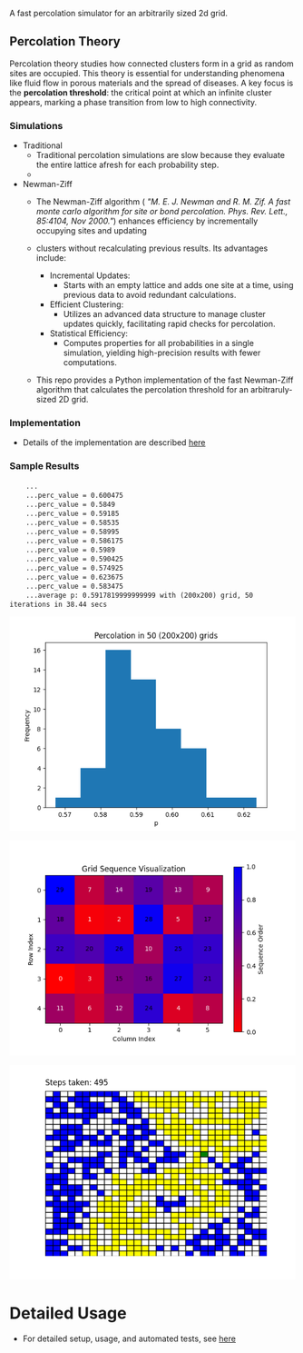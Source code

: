 A fast percolation simulator for an arbitrarily sized 2d grid.

## Percolation Theory
Percolation theory studies how connected clusters form in a grid as random sites are occupied. 
This theory is essential for understanding phenomena like fluid flow in porous materials and the spread of diseases. 
A key focus is the **percolation threshold**: the critical point at which an infinite cluster appears, 
marking a phase transition from low to high connectivity.

### Simulations
- Traditional
    - Traditional percolation simulations are slow because they evaluate the entire lattice afresh for each probability step.
    - 
- Newman-Ziff
  - The Newman-Ziff algorithm ( *"M. E. J. Newman and R. M. Zif. A fast monte carlo algorithm for site or bond
  percolation. Phys. Rev. Lett., 85:4104, Nov 2000."*) enhances efficiency by incrementally occupying sites and updating 
  - clusters without recalculating previous results. Its advantages include:
    - Incremental Updates: 
      - Starts with an empty lattice and adds one site at a time, using previous data to avoid redundant calculations.
    - Efficient Clustering: 
      - Utilizes an advanced data structure to manage cluster updates quickly, facilitating rapid checks for percolation.
    - Statistical Efficiency: 
      - Computes properties for all probabilities in a single simulation, yielding high-precision results with fewer computations.

  - This repo provides a Python implementation of the fast Newman-Ziff algorithm that calculates the percolation threshold for 
    an arbitraruly-sized 2D grid.

### Implementation
  - Details of the implementation are described [here](simulation.md)

### Sample Results
        ...
        ...perc_value = 0.600475
        ...perc_value = 0.5849
        ...perc_value = 0.59185
        ...perc_value = 0.58535
        ...perc_value = 0.58995
        ...perc_value = 0.586175
        ...perc_value = 0.5989
        ...perc_value = 0.590425
        ...perc_value = 0.574925
        ...perc_value = 0.623675
        ...perc_value = 0.583475
        ...average p: 0.5917819999999999 with (200x200) grid, 50 iterations in 38.44 secs 
  
  ![alt example](supp/img/perc_50_200x200.png)

  ![alt example](supp/img/grid_seq.png)

  ![alt example](supp/img/clusters_40x40.png)

# Detailed Usage
  - For detailed setup, usage, and automated tests, see  [here](details.md)
